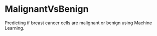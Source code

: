 # MalignantVsBenign
Predicting if breast cancer cells are malignant or benign using Machine Learning.
